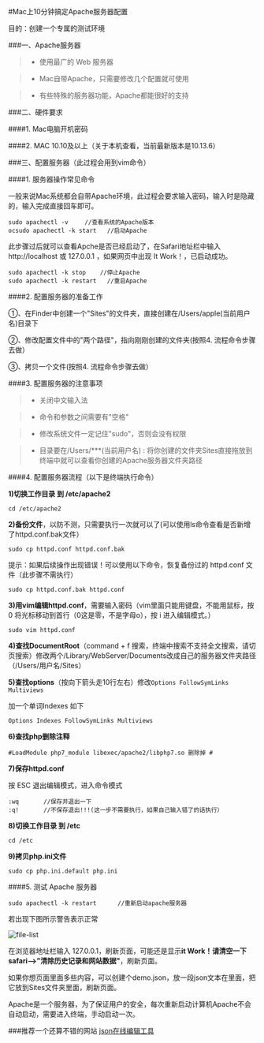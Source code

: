 #Mac上10分钟搞定Apache服务器配置

目的：创建一个专属的测试环境

###一、Apache服务器

>* 使用最广的 Web 服务器

>* Mac自带Apache，只需要修改几个配置就可使用

>* 有些特殊的服务器功能，Apache都能很好的支持

###二、硬件要求

####1. Mac电脑开机密码

####2. MAC 10.10及以上（关于本机查看，当前最新版本是10.13.6）

###三、配置服务器（此过程会用到vim命令）

####1. 服务器操作常见命令

一般来说Mac系统都会自带Apache环境，此过程会要求输入密码，输入时是隐藏的，输入完成直接回车即可。

	sudo apachectl -v　   //查看系统的Apache版本
	ocsudo apachectl -k start   //启动Apache

此步骤过后就可以查看Apche是否已经启动了，在Safari地址栏中输入http://localhost 或 127.0.0.1 ，如果网页中出现 It Work！，已启动成功。


	sudo apachectl -k stop    //停止Apache
	sudo apachectl -k restart   //重启Apache
	
####2. 配置服务器的准备工作

①、在Finder中创建一个"Sites"的文件夹，直接创建在/Users/apple(当前用户名)目录下

②、修改配置文件中的"两个路径"，指向刚刚创建的文件夹(按照4. 流程命令步骤去做）

③、拷贝一个文件(按照4. 流程命令步骤去做）

####3. 配置服务器的注意事项

>* 关闭中文输入法

>* 命令和参数之间需要有"空格"

>* 修改系统文件一定记住"sudo"，否则会没有权限

>* 目录要在/Users/***(当前用户名) : 将你创建的文件夹Sites直接拖放到终端中就可以查看你创建的Apache服务器文件夹路径

####4. 配置服务器流程（以下是终端执行命令）

**1)切换工作目录 到 /etc/apache2**

	cd /etc/apache2
	
**2)备份文件**，以防不测，只需要执行一次就可以了(可以使用ls命令查看是否新增了httpd.conf.bak文件）

	sudo cp httpd.conf httpd.conf.bak

提示：如果后续操作出现错误！可以使用以下命令，恢复备份过的 httpd.conf 文件（此步骤不需执行）

	sudo cp httpd.conf.bak httpd.conf
	
**3)用vim编辑httpd.conf**，需要输入密码（vim里面只能用键盘，不能用鼠标，按 0 将光标移动到首行（0这是零，不是字母o），按 i 进入编辑模式。）

	sudo vim httpd.conf
	
**4)查找DocumentRoot**（command + f 搜索，终端中搜索不支持全文搜索，请切页搜索）修改两个/Library/WebServer/Documents改成自己的服务器文件夹路径（/Users/用户名/Sites）

**5)查找options**（按向下箭头走10行左右）修改`Options FollowSymLinks Multiviews`

加一个单词Indexes 如下

`Options Indexes FollowSymLinks Multiviews`

**6)查找php删除注释**

	#LoadModule php7_module libexec/apache2/libphp7.so 删除掉 #

**7)保存httpd.conf**

按 ESC 退出编辑模式，进入命令模式

	:wq       //保存并退出一下 
	:q!       //不保存退出!!!(这一步不需要执行，如果自己输入错了的话执行）
	
**8)切换工作目录 到 /etc**

	cd /etc
	
**9)拷贝php.ini文件**

	sudo cp php.ini.default php.ini
	
####5. 测试 Apache 服务器

	sudo apachectl -k restart      //重新启动apache服务器
	
若出现下图所示警告表示正常

![file-list](/Users/keith/Desktop/github/KeithLier/img/reminder.jpg)

在浏览器地址栏输入 127.0.0.1，刷新页面，可能还是显示**it Work！**请清空一下**safari-->”清除历史记录和网站数据"**，刷新页面。

如果你想页面里面多些内容，可以创建个demo.json，放一段json文本在里面，把它放到Sites文件夹里面，刷新页面。

Apache是一个服务器，为了保证用户的安全，每次重新启动计算机Apache不会自动启动，需要进入终端，手动启动一次。


###推荐一个还算不错的网站 [json在线编辑工具](http://www.bejson.com/jsoneditoronline/)

